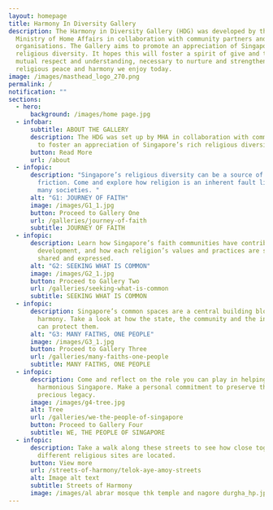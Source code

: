 ```yaml
---
layout: homepage
title: Harmony In Diversity Gallery
description: The Harmony in Diversity Gallery (HDG) was developed by the
  Ministry of Home Affairs in collaboration with community partners and
  organisations. The Gallery aims to promote an appreciation of Singapore's rich
  religious diversity. It hopes this will foster a spirit of give and take,
  mutual respect and understanding, necessary to nurture and strengthen the
  religious peace and harmony we enjoy today.
image: /images/masthead_logo_270.png
permalink: /
notification: ""
sections:
  - hero:
      background: /images/home page.jpg
  - infobar:
      subtitle: ABOUT THE GALLERY
      description: The HDG was set up by MHA in collaboration with community partners
        to foster an appreciation of Singapore’s rich religious diversity.
      button: Read More
      url: /about
  - infopic:
      description: "Singapore’s religious diversity can be a source of strength or
        friction. Come and explore how religion is an inherent fault line in
        many societies. "
      alt: "G1: JOURNEY OF FAITH"
      image: /images/G1_1.jpg
      button: Proceed to Gallery One
      url: /galleries/journey-of-faith
      subtitle: JOURNEY OF FAITH
  - infopic:
      description: Learn how Singapore’s faith communities have contributed to its
        development, and how each religion’s values and practices are similarly
        shared and expressed.
      alt: "G2: SEEKING WHAT IS COMMON"
      image: /images/G2_1.jpg
      button: Proceed to Gallery Two
      url: /galleries/seeking-what-is-common
      subtitle: SEEKING WHAT IS COMMON
  - infopic:
      description: Singapore’s common spaces are a central building block of religious
        harmony. Take a look at how the state, the community and the individual
        can protect them.
      alt: "G3: MANY FAITHS, ONE PEOPLE"
      image: /images/G3_1.jpg
      button: Proceed to Gallery Three
      url: /galleries/many-faiths-one-people
      subtitle: MANY FAITHS, ONE PEOPLE
  - infopic:
      description: Come and reflect on the role you can play in helping to sustain a
        harmonious Singapore. Make a personal commitment to preserve this
        precious legacy.
      image: /images/g4-tree.jpg
      alt: Tree
      url: /galleries/we-the-people-of-singapore
      button: Proceed to Gallery Four
      subtitle: WE, THE PEOPLE OF SINGAPORE
  - infopic:
      description: Take a walk along these streets to see how close together the
        different religious sites are located.
      button: View more
      url: /streets-of-harmony/telok-aye-amoy-streets
      alt: Image alt text
      subtitle: Streets of Harmony
      image: /images/al abrar mosque thk temple and nagore durgha_hp.jpg
---
```

